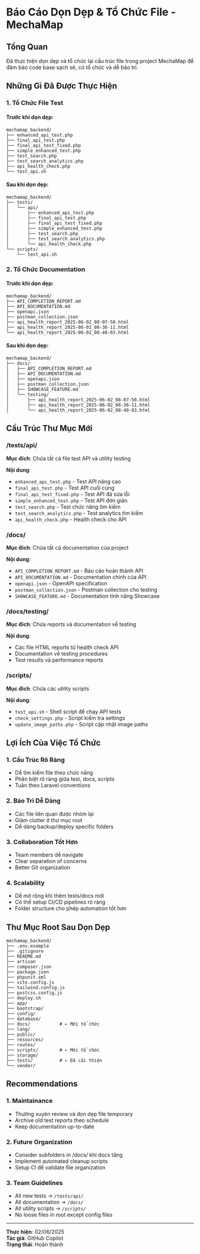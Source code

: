 # Báo Cáo Dọn Dẹp & Tổ Chức File - MechaMap

## Tổng Quan

Đã thực hiện dọn dẹp và tổ chức lại cấu trúc file trong project MechaMap để đảm bảo code base sạch sẽ, có tổ chức và dễ bảo trì.

## Những Gì Đã Được Thực Hiện

### 1. Tổ Chức File Test

#### Trước khi dọn dẹp:
```
mechamap_backend/
├── enhanced_api_test.php
├── final_api_test.php  
├── final_api_test_fixed.php
├── simple_enhanced_test.php
├── test_search.php
├── test_search_analytics.php
├── api_health_check.php
└── test_api.sh
```

#### Sau khi dọn dẹp:
```
mechamap_backend/
├── tests/
│   └── api/
│       ├── enhanced_api_test.php
│       ├── final_api_test.php
│       ├── final_api_test_fixed.php
│       ├── simple_enhanced_test.php
│       ├── test_search.php
│       ├── test_search_analytics.php
│       └── api_health_check.php
└── scripts/
    └── test_api.sh
```

### 2. Tổ Chức Documentation

#### Trước khi dọn dẹp:
```
mechamap_backend/
├── API_COMPLETION_REPORT.md
├── API_DOCUMENTATION.md
├── openapi.json
├── postman_collection.json
├── api_health_report_2025-06-02_08-07-50.html
├── api_health_report_2025-06-02_08-36-11.html
└── api_health_report_2025-06-02_08-40-03.html
```

#### Sau khi dọn dẹp:
```
mechamap_backend/
├── docs/
│   ├── API_COMPLETION_REPORT.md
│   ├── API_DOCUMENTATION.md
│   ├── openapi.json
│   ├── postman_collection.json
│   ├── SHOWCASE_FEATURE.md
│   └── testing/
│       ├── api_health_report_2025-06-02_08-07-50.html
│       ├── api_health_report_2025-06-02_08-36-11.html
│       └── api_health_report_2025-06-02_08-40-03.html
```

## Cấu Trúc Thư Mục Mới

### /tests/api/
**Mục đích**: Chứa tất cả file test API và utility testing

**Nội dung**:
- `enhanced_api_test.php` - Test API nâng cao
- `final_api_test.php` - Test API cuối cùng  
- `final_api_test_fixed.php` - Test API đã sửa lỗi
- `simple_enhanced_test.php` - Test API đơn giản
- `test_search.php` - Test chức năng tìm kiếm
- `test_search_analytics.php` - Test analytics tìm kiếm
- `api_health_check.php` - Health check cho API

### /docs/
**Mục đích**: Chứa tất cả documentation của project

**Nội dung**:
- `API_COMPLETION_REPORT.md` - Báo cáo hoàn thành API
- `API_DOCUMENTATION.md` - Documentation chính của API
- `openapi.json` - OpenAPI specification
- `postman_collection.json` - Postman collection cho testing
- `SHOWCASE_FEATURE.md` - Documentation tính năng Showcase

### /docs/testing/
**Mục đích**: Chứa reports và documentation về testing

**Nội dung**:
- Các file HTML reports từ health check API
- Documentation về testing procedures
- Test results và performance reports

### /scripts/
**Mục đích**: Chứa các utility scripts

**Nội dung**:
- `test_api.sh` - Shell script để chạy API tests
- `check_settings.php` - Script kiểm tra settings
- `update_image_paths.php` - Script cập nhật image paths

## Lợi Ích Của Việc Tổ Chức

### 1. Cấu Trúc Rõ Ràng
- Dễ tìm kiếm file theo chức năng
- Phân biệt rõ ràng giữa test, docs, scripts
- Tuân theo Laravel conventions

### 2. Bảo Trì Dễ Dàng
- Các file liên quan được nhóm lại
- Giảm clutter ở thư mục root
- Dễ dàng backup/deploy specific folders

### 3. Collaboration Tốt Hơn
- Team members dễ navigate
- Clear separation of concerns
- Better Git organization

### 4. Scalability
- Dễ mở rộng khi thêm tests/docs mới
- Có thể setup CI/CD pipelines rõ ràng
- Folder structure cho phép automation tốt hơn

## Thư Mục Root Sau Dọn Dẹp

```
mechamap_backend/
├── .env.example
├── .gitignore
├── README.md
├── artisan
├── composer.json
├── package.json
├── phpunit.xml
├── vite.config.js
├── tailwind.config.js
├── postcss.config.js
├── deploy.sh
├── app/
├── bootstrap/
├── config/
├── database/
├── docs/           # ← Mới tổ chức
├── lang/
├── public/
├── resources/
├── routes/
├── scripts/        # ← Mới tổ chức  
├── storage/
├── tests/          # ← Đã cải thiện
└── vendor/
```

## Recommendations

### 1. Maintainance
- Thường xuyên review và dọn dẹp file temporary
- Archive old test reports theo schedule
- Keep documentation up-to-date

### 2. Future Organization
- Consider subfolders in /docs/ khi docs tăng
- Implement automated cleanup scripts
- Setup CI để validate file organization

### 3. Team Guidelines
- All new tests → `/tests/api/`
- All documentation → `/docs/`
- All utility scripts → `/scripts/`
- No loose files in root except config files

---

**Thực hiện**: 02/06/2025  
**Tác giả**: GitHub Copilot  
**Trạng thái**: Hoàn thành
